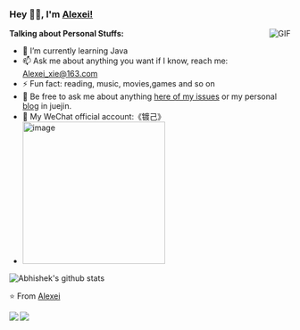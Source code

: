 ### Hey 👋🏽, I'm [Alexei!](https://github.com/Alexei-xie) 


  <img align="right" alt="GIF" src="https://media.giphy.com/media/836HiJc7pgzy8iNXCn/giphy.gif" />

**Talking about Personal Stuffs:**

- 🌱 I’m currently learning Java
- 📫 Ask me about anything you want if I know, reach me: Alexei_xie@163.com
- ⚡ Fun fact: reading, music, movies,games and so on
- 💬 Be free to ask me about anything [here of my issues](https://github.com/Alexei-xie/Alexei-xie/issues) or my personal [blog](https://juejin.cn/user/2151062928108397/posts) in juejin.
- 🍁 My WeChat official account:《镀己》
- <img width="255" alt="image" src="https://github.com/Alexei-xie/Alexei-xie/assets/51707756/399527c4-a7d7-4d26-9ee7-8e02c9aff0f8">



  


![Abhishek's github stats](https://github-readme-stats.vercel.app/api?username=Alexei-xie&show_icons=true&hide_border=true)


⭐️ From [Alexei](https://github.com/Alexei-xie)


<a href="https://github.com/Alexei-xie/psersonal">
  <img align="left" src="https://github-readme-stats.vercel.app/api/pin/?username=Alexei-xie&repo=psersonal" />
</a>

<a href="https://github.com/Alexei-xie/springboot-demo">
  <img align="left" src="https://github-readme-stats.vercel.app/api/pin/?username=Alexei-xie&repo=springboot-demo" />
</a>

